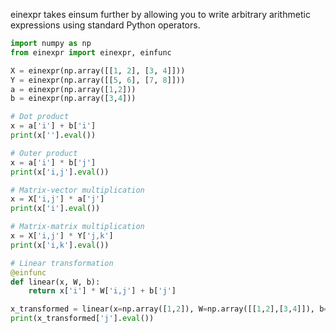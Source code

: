 einexpr takes einsum further by allowing you to write arbitrary arithmetic expressions using standard Python operators.
```python
import numpy as np
from einexpr import einexpr, einfunc

X = einexpr(np.array([[1, 2], [3, 4]]))
Y = einexpr(np.array([[5, 6], [7, 8]]))
a = einexpr(np.array([1,2]))
b = einexpr(np.array([3,4]))

# Dot product
x = a['i'] + b['i']
print(x[''].eval())

# Outer product
x = a['i'] * b['j']
print(x['i,j'].eval())

# Matrix-vector multiplication
x = X['i,j'] * a['j']
print(x['i'].eval())

# Matrix-matrix multiplication
x = X['i,j'] * Y['j,k']
print(x['i,k'].eval())

# Linear transformation
@einfunc
def linear(x, W, b):
    return x['i'] * W['i,j'] + b['j']

x_transformed = linear(x=np.array([1,2]), W=np.array([[1,2],[3,4]]), b=np.array([5,6]))
print(x_transformed['j'].eval())
```
